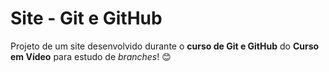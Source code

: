 # Site - Git e GitHub
Projeto de um site desenvolvido durante o **curso de Git e GitHub** do **Curso em Vídeo** para estudo de _branches_! 😊

